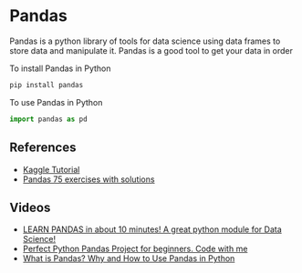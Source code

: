 # Pandas

Pandas is a python library of tools for data science using data frames to store data and manipulate it. Pandas is a good tool to get your data in order

To install Pandas in Python

```python
pip install pandas
```

To use Pandas in Python

```python
import pandas as pd
```

## References

- [Kaggle Tutorial](https://www.kaggle.com/learn/pandas)
- [Pandas 75 exercises with solutions](https://www.kaggle.com/syedmubarak/pandas-75-exercises-with-solutions)

## Videos

- [LEARN PANDAS in about 10 minutes! A great python module for Data Science!](https://www.youtube.com/watch?v=iGFdh6_FePU)
- [Perfect Python Pandas Project for beginners. Code with me](https://www.youtube.com/watch?v=MYU9W34dZh0)
- [What is Pandas? Why and How to Use Pandas in Python](https://www.youtube.com/watch?v=dcqPhpY7tWk)
